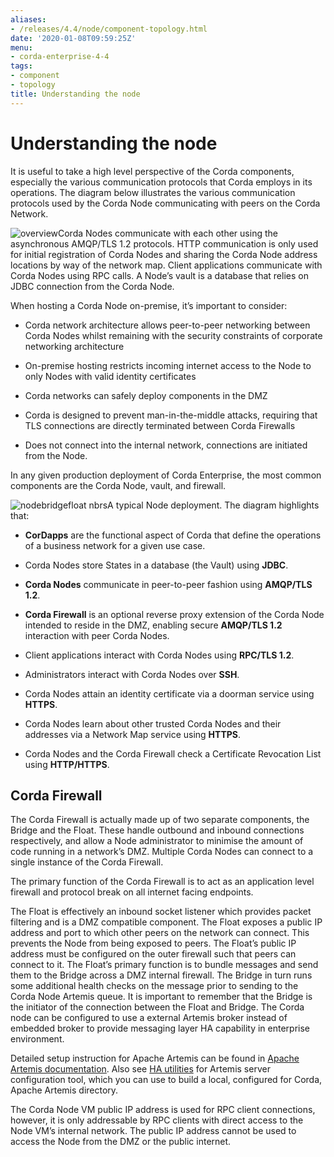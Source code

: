 ```yaml
---
aliases:
- /releases/4.4/node/component-topology.html
date: '2020-01-08T09:59:25Z'
menu:
- corda-enterprise-4-4
tags:
- component
- topology
title: Understanding the node
---
```



# Understanding the node

It is useful to take a high level perspective of the Corda components, especially the various communication protocols that Corda employs in its operations. The diagram below illustrates the various communication protocols used by the Corda Node communicating with peers on the Corda Network.

![overview](node/../resources/overview.png "overview")Corda Nodes communicate with each other using the asynchronous AMQP/TLS 1.2 protocols. HTTP communication is only used for initial registration of Corda Nodes and sharing the Corda Node address locations by way of the network map. Client applications communicate with Corda Nodes using RPC calls. A Node’s vault is a database that relies on JDBC connection from the Corda Node.

When hosting a Corda Node on-premise, it’s important to consider:


* Corda network architecture allows peer-to-peer networking between Corda Nodes whilst remaining with the security constraints of corporate networking architecture


* On-premise hosting restricts incoming internet access to the Node to only Nodes with valid identity certificates


* Corda networks can safely deploy components in the DMZ


* Corda is designed to prevent man-in-the-middle attacks, requiring that TLS connections are directly terminated between Corda Firewalls


* Does not connect into the internal network, connections are initiated from the Node.


In any given production deployment of Corda Enterprise, the most common components are the Corda Node, vault, and firewall.


![nodebridgefloat nbrs](node/../resources/nodebridgefloat_nbrs.png "nodebridgefloat nbrs")A typical Node deployment.
The diagram highlights that:


* **CorDapps** are the functional aspect of Corda that define the operations of a business network for a given use case.


* Corda Nodes store States in a database (the Vault) using **JDBC**.


* **Corda Nodes** communicate in peer-to-peer fashion using **AMQP/TLS 1.2**.


* **Corda Firewall** is an optional reverse proxy extension of the Corda Node intended to reside in the DMZ, enabling secure **AMQP/TLS 1.2** interaction with peer Corda Nodes.


* Client applications interact with Corda Nodes using **RPC/TLS 1.2**.


* Administrators interact with Corda Nodes over **SSH**.


* Corda Nodes attain an identity certificate via a doorman service using **HTTPS**.


* Corda Nodes learn about other trusted Corda Nodes and their addresses via a Network Map service using **HTTPS**.


* Corda Nodes and the Corda Firewall check a Certificate Revocation List using **HTTP/HTTPS**.



## Corda Firewall

The Corda Firewall is actually made up of two separate components, the Bridge and the Float. These handle outbound and inbound connections respectively, and allow a Node administrator to minimise the amount of code running in a network’s DMZ. Multiple Corda Nodes can connect to a single instance of the Corda Firewall.

The primary function of the Corda Firewall is to act as an application level firewall and protocol break on all internet facing endpoints.

The Float is effectively an inbound socket listener which provides packet filtering and is a DMZ compatible component. The Float exposes a public IP address and port to which other peers on the network can connect. This prevents the Node from being exposed to peers. The Float’s public IP address must be configured on the outer firewall such that peers can connect to it. The Float’s primary function is to bundle messages and send them to the Bridge across a DMZ internal firewall. The Bridge in turn runs some additional health checks on the message prior to sending to the Corda Node Artemis queue. It is important to remember that the Bridge is the initiator of the connection between the Float and Bridge. The Corda node can be configured to use a external Artemis broker instead of embedded broker to provide messaging layer HA capability in enterprise environment.

Detailed setup instruction for Apache Artemis can be found in [Apache Artemis documentation](https://activemq.apache.org/artemis/docs/latest/index.html). Also see
                [HA utilities](../ha-utilities.html) for Artemis server configuration tool, which you can use to build a local, configured for Corda, Apache Artemis directory.

The Corda Node VM public IP address is used for RPC client connections, however, it is only addressable by RPC clients with direct access to the Node VM’s internal network. The public IP address cannot be used to access the Node from the DMZ or the public internet.


